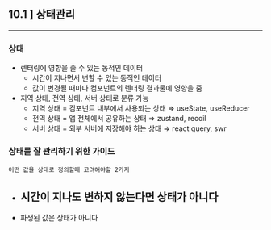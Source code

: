 ## 10.1 ] 상태관리

---

### 상태

- 렌터링에 영향을 줄 수 있는 동적인 데이터
  - 시간이 지나면서 변할 수 있는 동적인 데이터
  - 값이 변경될 때마다 컴포넌트의 렌더링 결과물에 영향을 줌
- 지역 상태, 전역 상태, 서버 상태로 분류 가능
  - 지역 상태 = 컴포넌트 내부에서 사용되는 상태 ⇒ useState, useReducer
  - 전역 상태 = 앱 전체에서 공유하는 상태 ⇒ zustand, recoil
  - 서버 상태 = 외부 서버에 저장해야 하는 상태 ⇒ react query, swr

### 상태를 잘 관리하기 위한 가이드

`어떤 값을 상태로 정의할때 고려해야할 2가지`

- 시간이 지나도 변하지 않는다면 상태가 아니다
  -
- 파생된 값은 상태가 아니다
